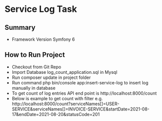 # Service Log Task

## Summary
- Framework Version Symfony 6

## How to Run Project
- Checkout from Git Repo
- Import Database log_count_application.sql in Mysql
- Run composer update in project folder  
- Run command php bin/console app:insert-service-log to insert log manually in database
- To get count of log entries API end point is http://localhost:8000/count  
- Below is example to get count with filter
e.g. http://localhost:8000/count?serviceNames[]=USER-SERVICE&serviceNames[]=INVOICE-SERVICE&startDate=2021-08-17&endDate=2021-08-20&statusCode=201